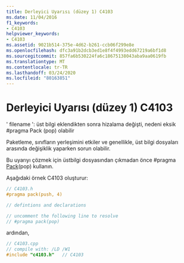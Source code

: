 ```yaml
---
title: Derleyici Uyarısı (düzey 1) C4103
ms.date: 11/04/2016
f1_keywords:
- C4103
helpviewer_keywords:
- C4103
ms.assetid: 9021b514-375e-4d62-b261-ccb06f299e8e
ms.openlocfilehash: dfc3a91b2dcb3ed1e8f4f4993edd67219a6bf1d8
ms.sourcegitcommit: 857fa6b530224fa6c18675138043aba9aa0619fb
ms.translationtype: MT
ms.contentlocale: tr-TR
ms.lasthandoff: 03/24/2020
ms.locfileid: "80163851"
---
```

# <a name="compiler-warning-level-1-c4103"></a>Derleyici Uyarısı (düzey 1) C4103

' filename ': üst bilgi eklendikten sonra hizalama değişti, nedeni eksik #pragma Pack (pop) olabilir

Paketleme, sınıfların yerleşimini etkiler ve genellikle, üst bilgi dosyaları arasında değişiklik yaparken sorun olabilir.

Bu uyarıyı çözmek için üstbilgi dosyasından çıkmadan önce #pragma [Pack](../../preprocessor/pack.md)(pop) kullanın.

Aşağıdaki örnek C4103 oluşturur:

```cpp
// C4103.h
#pragma pack(push, 4)

// defintions and declarations

// uncomment the following line to resolve
// #pragma pack(pop)
```

ardından,

```cpp
// C4103.cpp
// compile with: /LD /W1
#include "c4103.h"   // C4103
```
